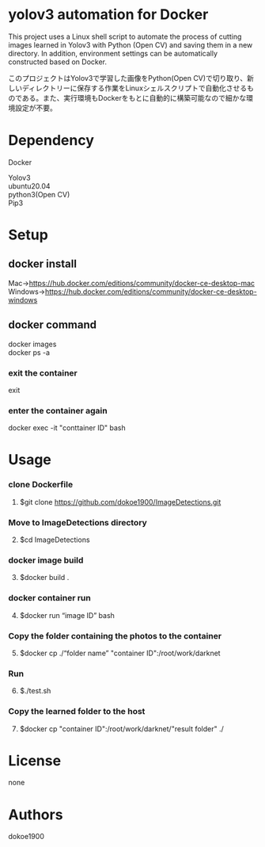 # yolov3 automation for Docker

This project uses a Linux shell script to automate the process of cutting images learned in Yolov3 with Python (Open CV) and saving them in a new directory. In addition, environment settings can be automatically constructed based on Docker.

このプロジェクトはYolov3で学習した画像をPython(Open CV)で切り取り、新しいディレクトリーに保存する作業をLinuxシェルスクリプトで自動化させるものである。また、実行環境もDockerをもとに自動的に構築可能なので細かな環境設定が不要。

# Dependency
Docker

Yolov3  
ubuntu20.04  
python3(Open CV)  
Pip3  

# Setup

## docker install  
Mac→https://hub.docker.com/editions/community/docker-ce-desktop-mac  
Windows→https://hub.docker.com/editions/community/docker-ce-desktop-windows

## docker command
docker images  
docker ps -a

### exit the container
exit

### enter the container again
docker exec -it "conttainer ID" bash

# Usage
### clone Dockerfile
1. $git clone https://github.com/dokoe1900/ImageDetections.git

### Move to ImageDetections directory  
2. $cd ImageDetections

### docker image build
3. $docker build .

### docker container run
4. $docker run “image ID” bash

### Copy the folder containing the photos to the container
5. $docker cp ./“folder name” "container ID":/root/work/darknet

### Run
6. $./test.sh

### Copy the learned folder to the host
7. $docker cp "container ID":/root/work/darknet/"result folder" ./

# License
none

# Authors
dokoe1900

